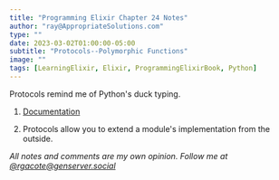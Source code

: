 ```yaml
---
title: "Programming Elixir Chapter 24 Notes"
author: "ray@AppropriateSolutions.com"
type: ""
date: 2023-03-02T01:00:00-05:00
subtitle: "Protocols--Polymorphic Functions"
image: ""
tags: [LearningElixir, Elixir, ProgrammingElixirBook, Python]
---
```


Protocols remind me of Python's duck typing.

<!--more-->

1. [Documentation](https://elixir-lang.org/getting-started/protocols.html)

1. Protocols allow you to extend a module's implementation from the outside.



_All notes and comments are my own opinion. Follow me at [@rgacote@genserver.social](https://genserver.social/rgacote)_
